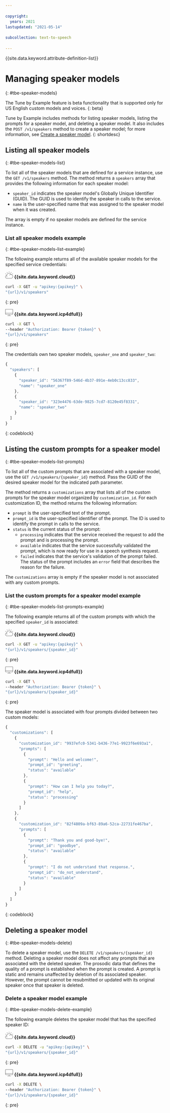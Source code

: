 ```yaml
---

copyright:
  years: 2021
lastupdated: "2021-05-14"

subcollection: text-to-speech

---
```


{{site.data.keyword.attribute-definition-list}}

# Managing speaker models
{: #tbe-speaker-models}

The Tune by Example feature is beta functionality that is supported only for US English custom models and voices.
{: beta}

Tune by Example includes methods for listing speaker models, listing the prompts for a speaker model, and deleting a speaker model. It also includes the `POST /v1/speakers` method to create a speaker model; for more information, see [Create a speaker model](/docs/text-to-speech?topic=text-to-speech-tbe-create#tbe-create-speaker-model).
{: shortdesc}

## Listing all speaker models
{: #tbe-speaker-models-list}

To list all of the speaker models that are defined for a service instance, use the `GET /v1/speakers` method. The method returns a `speakers` array that provides the following information for each speaker model:

-   `speaker_id` indicates the speaker model's Globally Unique Identifier (GUID). The GUID is used to identify the speaker in calls to the service.
-   `name` is the user-specified name that was assigned to the speaker model when it was created.

The array is empty if no speaker models are defined for the service instance.

### List all speaker models example
{: #tbe-speaker-models-list-example}

The following example returns all of the available speaker models for the specified service credentials:

![IBM Cloud only](images/ibm-cloud.png) **{{site.data.keyword.cloud}}**

```bash
curl -X GET -u "apikey:{apikey}" \
"{url}/v1/speakers"
```
{: pre}

![Cloud Pak for Data only](images/cloud-pak.png) **{{site.data.keyword.icp4dfull}}**

```bash
curl -X GET \
--header "Authorization: Bearer {token}" \
"{url}/v1/speakers"
```
{: pre}

The credentials own two speaker models, `speaker_one` and `speaker_two`:

```javascript
{
  "speakers": [
    {
      "speaker_id": "56367f89-546d-4b37-891e-4eb0c13cc833",
      "name": "speaker_one"
    },
    {
      "speaker_id": "323e4476-63de-9825-7cd7-8120e45f8331",
      "name": "speaker_two"
    }
  ]
}
```
{: codeblock}

## Listing the custom prompts for a speaker model
{: #tbe-speaker-models-list-prompts}

To list all of the custom prompts that are associated with a speaker model, use the `GET /v1/speakers/{speaker_id}` method. Pass the GUID of the desired speaker model for the indicated path parameter.

The method returns a `customizations` array that lists all of the custom prompts for the speaker model organized by `customization_id`. For each customization ID, the method returns the following information:

-   `prompt` is the user-specified text of the prompt.
-   `prompt_id` is the user-specified identifier of the prompt. The ID is used to identify the prompt in calls to the service.
-   `status` is the current status of the prompt:
    -   `processing` indicates that the service received the request to add the prompt and is processing the prompt.
    -   `available` indicates that the service successfully validated the prompt, which is now ready for use in a speech synthesis request.
    -   `failed` indicates that the service's validation of the prompt failed. The status of the prompt includes an `error` field that describes the reason for the failure.

The `customizations` array is empty if the speaker model is not associated with any custom prompts.

### List the custom prompts for a speaker model example
{: #tbe-speaker-models-list-prompts-example}

The following example returns all of the custom prompts with which the specified `speaker_id` is associated:

![IBM Cloud only](images/ibm-cloud.png) **{{site.data.keyword.cloud}}**

```bash
curl -X GET -u "apikey:{apikey}" \
"{url}/v1/speakers/{speaker_id}"
```
{: pre}

![Cloud Pak for Data only](images/cloud-pak.png) **{{site.data.keyword.icp4dfull}}**

```bash
curl -X GET \
--header "Authorization: Bearer {token}" \
"{url}/v1/speakers/{speaker_id}"
```
{: pre}

The speaker model is associated with four prompts divided between two custom models:

```javascript
{
  "customizations": [
    {
      "customization_id": "9937efc0-5341-b436-77e1-9923f6e693a1",
      "prompts": [
        {
          "prompt": "Hello and welcome!",
          "prompt_id": "greeting",
          "status": "available"
        },
        {
          "prompt": "How can I help you today?",
          "prompt_id": "help",
          "status": "processing"
        }
      ]
    },
    {
      "customization_id": "82f4809a-bf63-89a6-52ca-22731fe467ba",
      "prompts": [
        {
          "prompt": "Thank you and good-bye!",
          "prompt_id": "goodbye",
          "status": "available"
        },
        {
          "prompt": "I do not understand that response.",
          "prompt_id": "do_not_understand",
          "status": "available"
        }
      ]
    }
  ]
}
```
{: codeblock}

## Deleting a speaker model
{: #tbe-speaker-models-delete}

To delete a speaker model, use the `DELETE /v1/speakers/{speaker_id}` method. Deleting a speaker model does not affect any prompts that are associated with the deleted speaker. The prosodic data that defines the quality of a prompt is established when the prompt is created. A prompt is static and remains unaffected by deletion of its associated speaker. However, the prompt cannot be resubmitted or updated with its original speaker once that speaker is deleted.

### Delete a speaker model example
{: #tbe-speaker-models-delete-example}

The following example deletes the speaker model that has the specified speaker ID:

![IBM Cloud only](images/ibm-cloud.png) **{{site.data.keyword.cloud}}**

```bash
curl -X DELETE -u "apikey:{apikey}" \
"{url}/v1/speakers/{speaker_id}"
```
{: pre}

![Cloud Pak for Data only](images/cloud-pak.png) **{{site.data.keyword.icp4dfull}}**

```bash
curl -X DELETE \
--header "Authorization: Bearer {token}" \
"{url}/v1/speakers/{speaker_id}"
```
{: pre}
